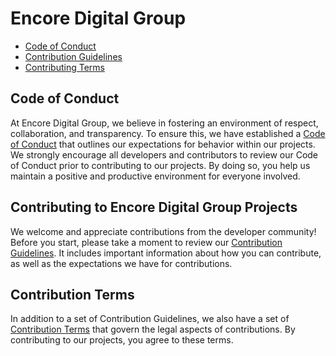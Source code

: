 # Encore Digital Group

- [Code of Conduct](#code-of-conduct)
- [Contribution Guidelines](#contributing-to-encore-digital-group-projects)
- [Contributing Terms](#contribution-terms)

## Code of Conduct

At Encore Digital Group, we believe in fostering an environment of respect, collaboration, and transparency. To ensure
this, we have established a [Code of Conduct](CODE-OF-CONDUCT.md) that outlines our expectations for behavior within our
projects. We strongly encourage all developers and contributors to review our Code of Conduct prior to contributing to
our projects. By doing so, you help us maintain a positive and productive environment for everyone involved.

## Contributing to Encore Digital Group Projects

We welcome and appreciate contributions from the developer community! Before you start, please take a moment to review
our [Contribution Guidelines](CONTRIBUTING.md). It includes important
information about how you can contribute, as well as the expectations we have for contributions.

## Contribution Terms

In addition to a set of Contribution Guidelines, we also have a set of [Contribution Terms](CODE-CONTRIBUTION-TERMS.md)
that govern the legal aspects of contributions. By contributing to our projects, you agree to these terms.